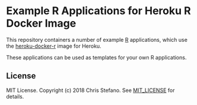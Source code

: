 # Example R Applications for Heroku R Docker Image

This repository containers a number of example [R][rproject] applications, which use the [heroku-docker-r][heroku-docker-r] image for Heroku.

These applications can be used as templates for your own R applications.

## License

MIT License. Copyright (c) 2018 Chris Stefano. See [MIT_LICENSE](MIT_LICENSE) for details.

[heroku-docker-r]: https://github.com/virtualstaticvoid/heroku-docker-r
[rproject]: http://www.r-project.org
